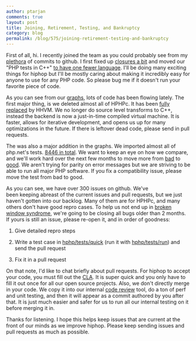 ```yaml
---
author: ptarjan
comments: true
layout: post
title: Joining, Retirement, Testing, and Bankruptcy
category: blog
permalink: /blog/575/joining-retirement-testing-and-bankruptcy
---
```


First of all, hi. I recently joined the team as you could probably see from my [plethora](https://github.com/facebook/hiphop-php/graphs/contributors) of commits to github. I first fixed up [closures a bit](https://github.com/facebook/hiphop-php/commit/4d7004e955c764c5e7474c4b366d3606348f61eb) and moved our "PHP tests in C++" [to have one fewer language](https://github.com/facebook/hiphop-php/commit/eca135cb31b54c4e69fc09f73c8756846f18b935). I'll be doing many exciting things for hiphop but I'll be mostly caring about making it incredibly easy for anyone to use for any PHP code. So please bug me if it doesn't run your favorite piece of code.

<!--truncate-->

As you can see from our [graphs](https://github.com/facebook/hiphop-php/graphs/code-frequency), lots of code has been flowing lately. The first major thing, is we deleted almost all of HPHPc. It has been [fully replaced](https://www.facebook.com/notes/facebook-engineering/speeding-up-php-based-development-with-hiphop-vm/10151170460698920) by HHVM. We no longer do source level transforms to C++, instead the backend is now a just-in-time compiled virtual machine. It is faster, allows for iterative development, and opens us up for many optimizations in the future. If there is leftover dead code, please send in pull requests.

The was also a major addition in the graphs. We imported almost all of php.net's tests. [8446 in total](https://github.com/facebook/hiphop-php/tree/master/hphp/test/zend). We want to keep an eye on how we compare, and we'll work hard over the next few months to move more from [bad](https://github.com/facebook/hiphop-php/tree/master/hphp/test/zend/bad) to [good](https://github.com/facebook/hiphop-php/tree/master/hphp/test/zend/good). We aren't trying for parity on error messages but we are striving to be able to run all major PHP software. If you fix a compatibility issue, please move the test from bad to good.

As you can see, we have over 300 issues on github. We've been keeping abreast of the current issues and pull requests, but we just haven't gotten into our backlog. Many of them are for HPHPc, and many others don't have good repro cases. To help us not end up in [broken window syndrome](http://en.wikipedia.org/wiki/Broken_windows_theory), we're going to be closing all bugs older than 2 months. If yours is still an issue, please re-open it, and in order of goodness:




  1. Give detailed repro steps


  2. Write a test case in [hphp/tests/quick](https://github.com/facebook/hiphop-php/tree/master/hphp/test/quick) (run it with [hphp/tests/run](https://github.com/facebook/hiphop-php/blob/master/hphp/test/run)) and send the pull request


  3. Fix it in a pull request




On that note, I'd like to chat briefly about pull requests. For hiphop to accept your code, you must fill out the [CLA](https://developers.facebook.com/opensource/cla). It is super quick and you only have to fill it out once for all our open source projects. Also, we don't directly merge in your code. We copy it into our internal [code review](http://phabricator.org/) tool, do a ton of perf and unit testing, and then it will appear as a commit authored by you after that. It is just much easier and safer for us to run all our internal testing on it before merging it in.


Thanks for listening. I hope this helps keep issues that are current at the front of our minds as we improve hiphop. Please keep sending issues and pull requests as much as possible.
